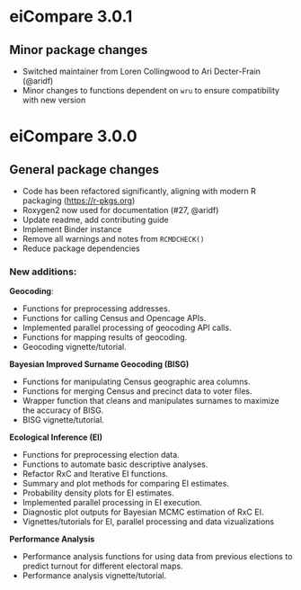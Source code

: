 # eiCompare 3.0.1

## Minor package changes

* Switched maintainer from Loren Collingwood to Ari Decter-Frain (@aridf)
* Minor changes to functions dependent on `wru` to ensure compatibility with new version

# eiCompare 3.0.0

## General package changes

* Code has been refactored significantly, aligning with modern R packaging (https://r-pkgs.org)
* Roxygen2 now used for documentation (#27, @aridf)
* Update readme, add contributing guide
* Implement Binder instance
* Remove all warnings and notes from `RCMDCHECK()`
* Reduce package dependencies

### New additions:

**Geocoding**:

- Functions for preprocessing addresses.
- Functions for calling Census and Opencage APIs.
- Implemented parallel processing of geocoding API calls.
- Functions for mapping results of geocoding.
- Geocoding vignette/tutorial.

**Bayesian Improved Surname Geocoding (BISG)**

- Functions for manipulating Census geographic area columns.
- Functions for merging Census and precinct data to voter files.
- Wrapper function that cleans and manipulates surnames to maximize the accuracy of BISG.
- BISG vignette/tutorial.

**Ecological Inference (EI)** 

- Functions for preprocessing election data.
- Functions to automate basic descriptive analyses.
- Refactor RxC and Iterative EI functions.
- Summary and plot methods for comparing EI estimates.
- Probability density plots for EI estimates.
- Implemented parallel processing in EI execution.
- Diagnostic plot outputs for Bayesian MCMC estimation of RxC EI.
- Vignettes/tutorials for EI, parallel processing and data vizualizations

**Performance Analysis**

- Performance analysis functions for using data from previous elections to predict turnout for different electoral maps.
- Performance analysis vignette/tutorial.